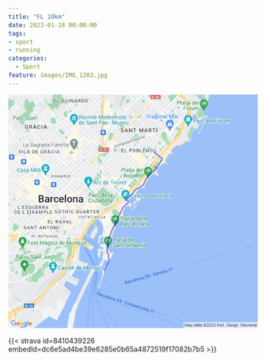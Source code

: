 ```yaml
---
title: "FL 10km"
date: 2023-01-18 00:00:00
tags:
- sport
- running
categories:
  - Sport
feature: images/IMG_1203.jpg
---
```


<!--more-->

![](images/20230118-activity-map.png)

{{< strava id=8410439226 embedId=dc6e5ad4be39e6285e0b65a4872519f17082b7b5 >}}
